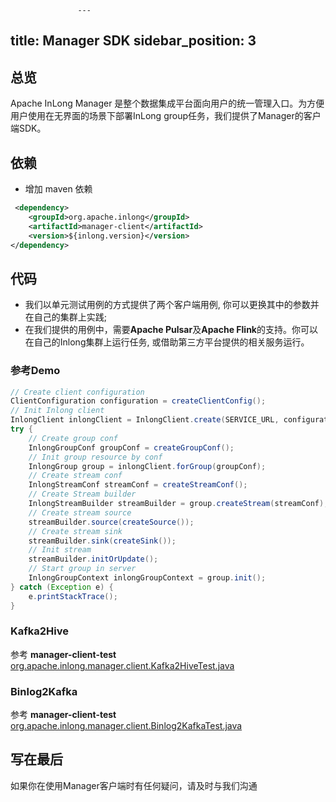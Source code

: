                    ---
title: Manager SDK
sidebar_position: 3
---

## 总览

Apache InLong Manager 是整个数据集成平台面向用户的统一管理入口。为方便用户使用在无界面的场景下部署InLong group任务，我们提供了Manager的客户端SDK。

## 依赖

- 增加 maven 依赖
```xml
 <dependency>
    <groupId>org.apache.inlong</groupId>
    <artifactId>manager-client</artifactId>
    <version>${inlong.version}</version>
</dependency>
```

## 代码

- 我们以单元测试用例的方式提供了两个客户端用例, 你可以更换其中的参数并在自己的集群上实践;
- 在我们提供的用例中，需要**Apache Pulsar**及**Apache Flink**的支持。你可以在自己的Inlong集群上运行任务, 或借助第三方平台提供的相关服务运行。

### 参考Demo

```java
// Create client configuration
ClientConfiguration configuration = createClientConfig();
// Init Inlong client
InlongClient inlongClient = InlongClient.create(SERVICE_URL, configuration);
try {
    // Create group conf
    InlongGroupConf groupConf = createGroupConf();
    // Init group resource by conf
    InlongGroup group = inlongClient.forGroup(groupConf);
    // Create stream conf
    InlongStreamConf streamConf = createStreamConf();
    // Create Stream builder 
    InlongStreamBuilder streamBuilder = group.createStream(streamConf);
    // Create stream source
    streamBuilder.source(createSource());
    // Create stream sink
    streamBuilder.sink(createSink());
    // Init stream 
    streamBuilder.initOrUpdate();
    // Start group in server
    InlongGroupContext inlongGroupContext = group.init();
} catch (Exception e) {
    e.printStackTrace();
}
```

### Kafka2Hive

参考 **manager-client-test**
[org.apache.inlong.manager.client.Kafka2HiveTest.java](https://github.com/apache/incubator-inlong/blob/master/inlong-manager/manager-client-test/src/test/java/org/apache/inlong/manager/client/Kafka2HiveTest.java)

### Binlog2Kafka

参考 **manager-client-test**
[org.apache.inlong.manager.client.Binlog2KafkaTest.java](https://github.com/apache/incubator-inlong/blob/master/inlong-manager/manager-client-test/src/test/java/org/apache/inlong/manager/client/Binlog2KafkaTest.java)

## 写在最后

如果你在使用Manager客户端时有任何疑问，请及时与我们沟通